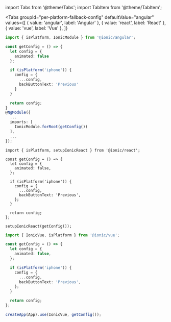 import Tabs from '@theme/Tabs';
import TabItem from '@theme/TabItem';

<Tabs
  groupId="per-platform-fallback-config"
  defaultValue="angular"
  values={[
    { value: 'angular', label: 'Angular' },
 { value: 'react', label: 'React' },
 { value: 'vue', label: 'Vue' },
 ]}
>
<TabItem value="angular">

```ts title="app.module.ts"
import { isPlatform, IonicModule } from '@ionic/angular';

const getConfig = () => {
  let config = {
    animated: false
  };

  if (isPlatform('iphone')) {
    config = {
      ...config,
      backButtonText: 'Previous'
    }
  }

  return config;
}
@NgModule({
  ...
  imports: [
    IonicModule.forRoot(getConfig())
  ],
  ...
});
```
</TabItem>
<TabItem value="react">

```tsx title="App.tsx"
import { isPlatform, setupIonicReact } from '@ionic/react';

const getConfig = () => {
  let config = {
    animated: false,
  };

  if (isPlatform('iphone')) {
    config = {
      ...config,
      backButtonText: 'Previous',
    };
  }

  return config;
};

setupIonicReact(getConfig());

```
</TabItem>
<TabItem value="vue">

```ts title="main.ts"
import { IonicVue, isPlatform } from '@ionic/vue';

const getConfig = () => {
  let config = {
    animated: false,
  };

  if (isPlatform('iphone')) {
    config = {
      ...config,
      backButtonText: 'Previous',
    };
  }

  return config;
};

createApp(App).use(IonicVue, getConfig());
````
</TabItem>
</Tabs>